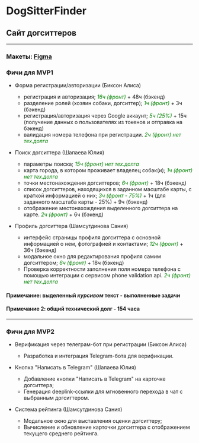 # DogSitterFinder
## Сайт догситтеров
--------------------------
### Макеты: [Figma](https://www.figma.com/file/XxffsVfQXzZAovWFR1LKky/SberHubProject?type=design&node-id=0%3A1&mode=design&t=wKPq5bK26bBrxTas-1)
### Фичи для MVP1
* Форма регистрации/авторизации (Биксон Алиса)
  * регистрация и авторизация; <span style="color:green">*16ч (фронт)*</span> + 48ч (бэкенд)
  * разделение ролей (хозяин собаки, догситтер); <font color="#008000">*1ч (фронт)*</font> + 3ч (бэкенд)
  * регистрация/авторизация через Google аккаунт; <font color="green">*5ч (25%)*</font> + 15ч (получение данных о пользователях из токенов и отправка на бэкенд)
  * валидация номера телефона при регистрации. <font color="green">*2ч (фронт) нет тех.долга*</font>

* Поиск догситтера (Шапаева Юлия)
  * параметры поиска; <font color="green">*15ч (фронт) нет тех.долга*</font>
  * карта города, в котором проживает владелец собак(и); <font color="green">*1ч (фронт) нет тех.долга*</font>
  * точки местонахождения догситтеров; <font color="green">*6ч (фронт)*</font> + 18ч (бэкенд)
  * список догситтеров, находящихся в заданном масштабе карты, с краткой информацией о них; <font color="green">*3ч (фронт - 75%)*</font> + 1ч (для заданного масштаба карты - 25%) + 9ч (бэкенд)
  * отображение местонахождения выделенного догситтера на карте. <font color="green">*2ч (фронт)*</font> + 6ч (бэкенд)
 
* Профиль догситтера (Шамсутдинова Сания)
  * интерфейс страницы профиля догситтера с основной информацией о нем, фотографией и контактами; <font color="green">*12ч (фронт)*</font> + 36ч (бэкенд)
  * модальное окно для редактирования профиля самим догситтером; <font color="green">*6ч (фронт)*</font> + 18ч (бэкенд)
  * Проверка корректности заполнения поля номера телефона с помощью интеграции с сервисом phone validation api. <font color="green">*2ч (фронт) нет тех.долга*</font>

#### Примечание: выделенный *курсивом* текст - выполненные задачи
#### Примечание 2: общий технический долг - 154 часа

---

### Фичи для MVP2
* Верификация через телеграм-бот при регистрации (Биксон Алиса)
  * Разработка и интеграция Telegram-бота для верификации.

* Кнопка "Написать в Telegram" (Шапаева Юлия)
  * Добавление кнопки "Написать в Telegram" на карточке догситтера;
  * Генерация deeplink-ссылки для мгновенного перехода в чат с выбранным догситтером.

* Система рейтинга (Шамсутдинова Сания)
  * Модальное окно для выставления оценки догситтеру;
  * Вычисление и обновление карточки догситтера с отображением текущего среднего рейтинга.

  
